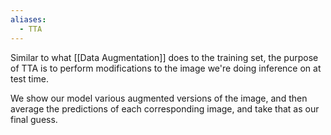 ```yaml
---
aliases:
  - TTA
---
```


Similar to what [[Data Augmentation]] does to the training set, the purpose of TTA is to perform modifications to the image we're doing inference on at test time.

We show our model various augmented versions of the image, and then average the predictions of each corresponding image, and take that as our final guess.